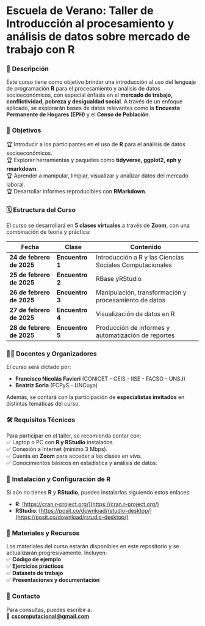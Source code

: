 # **Escuela de Verano: Taller de Introducción al procesamiento y análisis de datos sobre mercado de trabajo con R**  

### 📌 **Descripción**  
Este curso tiene como objetivo brindar una introducción al uso del lenguaje de programación **R** para el procesamiento y análisis de datos socioeconómicos, con especial énfasis en el **mercado de trabajo, conflictividad, pobreza y desigualdad social**. A través de un enfoque aplicado, se explorarán bases de datos relevantes como la **Encuesta Permanente de Hogares (EPH)** y el **Censo de Población**.  

### 🎯 **Objetivos**  
🏆 Introducir a los participantes en el uso de **R** para el análisis de datos socioeconómicos.  
🏆 Explorar herramientas y paquetes como **tidyverse, ggplot2, eph y rmarkdown**.  
🏆 Aprender a manipular, limpiar, visualizar y analizar datos del mercado laboral.  
🏆 Desarrollar informes reproducibles con **RMarkdown**.  

### 🗓️ **Estructura del Curso**  
El curso se desarrollará en **5 clases virtuales** a través de **Zoom**, con una combinación de teoría y práctica:  

| Fecha | Clase | Contenido |
|--------|-------|----------|
| **24 de febrero de 2025** | **Encuentro 1** | Introducción a R y las Ciencias Sociales Computacionales |
| **25 de febrero de 2025** | **Encuentro 2** | RBase yRStudio |
| **26 de febrero de 2025** | **Encuentro 3** | Manipulación, transformación y procesamiento de datos|
| **27 de febrero de 2025** | **Encuentro 4** | Visualización de datos en R |
| **28 de febrero de 2025** | **Encuentro 5** | Producción de informes y automatización de reportes |

### 👨‍🏫 **Docentes y Organizadores**  
El curso será dictado por:  
- **Francisco Nicolás Favieri** (CONICET - GEIS - IISE - FACSO - UNSJ)  
- **Beatriz Soria** (FCPyS - UNCuyo)  

Además, se contará con la participación de **especialistas invitados** en distintas temáticas del curso.  

### 🛠️ **Requisitos Técnicos**  
Para participar en el taller, se recomienda contar con:  
✅ Laptop o PC con **R y RStudio** instalados.  
✅ Conexión a Internet (mínimo 3 Mbps).  
✅ Cuenta en **Zoom** para acceder a las clases en vivo.  
✅ Conocimientos básicos en estadística y análisis de datos.  

### 🔧 **Instalación y Configuración de R**  
Si aún no tienes **R** y **RStudio**, puedes instalarlos siguiendo estos enlaces:  
- **R**: [https://cran.r-project.org/](https://cran.r-project.org/)  
- **RStudio**: [https://posit.co/download/rstudio-desktop/](https://posit.co/download/rstudio-desktop/)  

### 📂 **Materiales y Recursos**  
Los materiales del curso estarán disponibles en este repositorio y se actualizarán progresivamente. Incluyen:  
✅ **Código de ejemplo**  
✅ **Ejercicios prácticos**  
✅ **Datasets de trabajo**  
✅ **Presentaciones y documentación**  

### 📩 **Contacto**  
Para consultas, puedes escribir a:  
📧 **cscomputacional@gmail.com**
